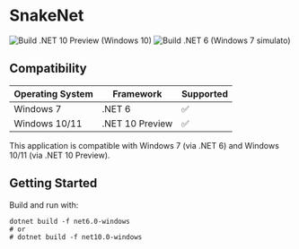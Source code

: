 # SnakeNet

![Build .NET 10 Preview (Windows 10)](https://github.com/WhiteWrym18/SnakeNet/actions/workflows/build-dotnet10-preview.yml/badge.svg)
![Build .NET 6 (Windows 7 simulato)](https://github.com/WhiteWrym18/SnakeNet/actions/workflows/build-dotnet6-windows7.yml/badge.svg)

## Compatibility

| Operating System | Framework        | Supported |
|------------------|-----------------|-----------|
| Windows 7        | .NET 6          | ✅        |
| Windows 10/11    | .NET 10 Preview | ✅        |

This application is compatible with Windows 7 (via .NET 6) and Windows 10/11 (via .NET 10 Preview).

## Getting Started

Build and run with:

```
dotnet build -f net6.0-windows
# or
# dotnet build -f net10.0-windows
```
